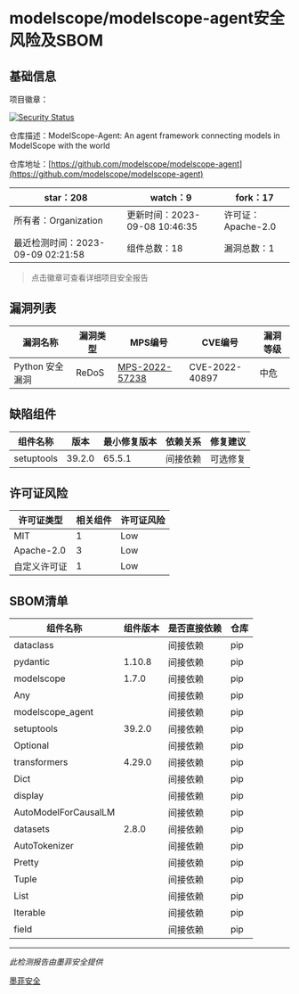 # modelscope/modelscope-agent安全风险及SBOM

## 基础信息

项目徽章：

[![Security Status](https://www.murphysec.com/platform3/v31/badge/1700212863876595712.svg)](https://www.murphysec.com/console/report/1700212863759155200/1700212863876595712)

仓库描述：ModelScope-Agent: An agent framework connecting models in ModelScope with the world

仓库地址：[https://github.com/modelscope/modelscope-agent](https://github.com/modelscope/modelscope-agent)

| star：208 | watch：9 | fork：17 |
| ----------- | -------------- | ------------ |
| 所有者：Organization | 更新时间：2023-09-08 10:46:35 | 许可证：Apache-2.0 |
| 最近检测时间：2023-09-09 02:21:58 | 组件总数：18 | 漏洞总数：1 |

> 点击徽章可查看详细项目安全报告



## 漏洞列表

| 漏洞名称 | 漏洞类型 | MPS编号 | CVE编号 | 漏洞等级 |
| ------- | ------ | ------- | ------ | ----- |
|Python 安全漏洞|ReDoS|[MPS-2022-57238](https://www.oscs1024.com/hd/MPS-2022-57238)|CVE-2022-40897|中危|




## 缺陷组件

| 组件名称 | 版本 | 最小修复版本 | 依赖关系 | 修复建议 |
| -------- | ---- | ------------ | -------- | -------- |
|setuptools|39.2.0|65.5.1|间接依赖|可选修复|C:0|H:0|M:1|L:0|




## 许可证风险

| 许可证类型 | 相关组件 | 许可证风险 |
| ---------- | -------- | ---------- |
|MIT|1|Low|
|Apache-2.0|3|Low|
|自定义许可证|1|Low|




## SBOM清单

| 组件名称 | 组件版本 | 是否直接依赖 | 仓库 |
| -------- | -------- | ------------ | ---- |
|dataclass||间接依赖|pip|
|pydantic|1.10.8|间接依赖|pip|
|modelscope|1.7.0|间接依赖|pip|
|Any||间接依赖|pip|
|modelscope_agent||间接依赖|pip|
|setuptools|39.2.0|间接依赖|pip|
|Optional||间接依赖|pip|
|transformers|4.29.0|间接依赖|pip|
|Dict||间接依赖|pip|
|display||间接依赖|pip|
|AutoModelForCausalLM||间接依赖|pip|
|datasets|2.8.0|间接依赖|pip|
|AutoTokenizer||间接依赖|pip|
|Pretty||间接依赖|pip|
|Tuple||间接依赖|pip|
|List||间接依赖|pip|
|Iterable||间接依赖|pip|
|field||间接依赖|pip|


------

*此检测报告由墨菲安全提供*

[墨菲安全](www.murphysec.com)